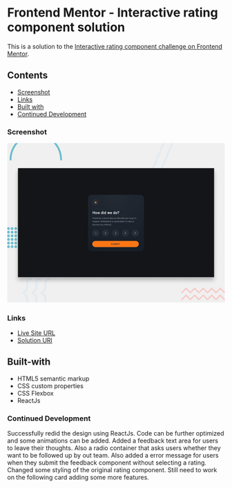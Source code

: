 # Frontend Mentor - Interactive rating component solution

This is a solution to the [Interactive rating component challenge on Frontend Mentor](https://www.frontendmentor.io/challenges/interactive-rating-component-koxpeBUmI).

## Contents

- [Screenshot](#screenshot)
- [Links](#links)
- [Built with](#built-with)
- [Continued Development](#continued-development)

### Screenshot

![alt text](interactive_rating_component_React/public/images/desktop-preview.jpg)

### Links

- [Live Site URL](https://interactive-feedback-component-debabrata-banik.vercel.app/)
- [Solution URl](https://www.frontendmentor.io/solutions/interactive-rating-component-main-eui__WqktD)

## Built-with

- HTML5 semantic markup
- CSS custom properties
- CSS Flexbox
- ReactJs

### Continued Development

Successfully redid the design using ReactJs. Code can be further optimized and some animations can be added. 
Added a feedback text area for users to leave their thoughts. Also a radio container that asks users whether they want to be followed up by out team. Also added a error message for users when they submit the feedback component without selecting a rating. Changed some styling of the original rating component. Still need to work on the following card adding some more features. 
